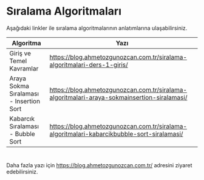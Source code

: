 # Sıralama Algoritmaları

Aşağıdaki linkler ile sıralama algoritmalarının anlatımlarına ulaşabilirsiniz.

| Algoritma | Yazı          |
| ------- | ------------------ |
|  Giriş ve Temel Kavramlar    | https://blog.ahmetozgunozcan.com.tr/siralama-algoritmalari-ders-1-giris/ |
| Araya Sokma Sıralaması - Insertion Sort   | https://blog.ahmetozgunozcan.com.tr/siralama-algoritmalari-araya-sokmainsertion-siralamasi/                |
| Kabarcık Sıralaması - Bubble Sort   | https://blog.ahmetozgunozcan.com.tr/siralama-algoritmalari-kabarcikbubble-sort-siralamasi/            |


# 
Daha fazla yazı için https://blog.ahmetozgunozcan.com.tr/ adresini ziyaret edebilirsiniz.
